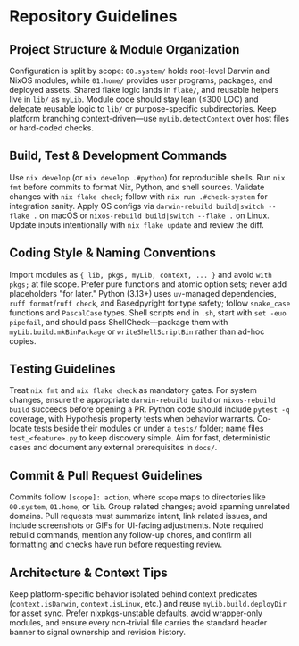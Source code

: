 # Repository Guidelines

## Project Structure & Module Organization

Configuration is split by scope: `00.system/` holds root-level Darwin and NixOS modules, while `01.home/` provides user programs, packages, and deployed assets. Shared flake logic lands in `flake/`, and reusable helpers live in `lib/` as `myLib`. Module code should stay lean (≤300 LOC) and delegate reusable logic to `lib/` or purpose-specific subdirectories. Keep platform branching context-driven—use `myLib.detectContext` over host files or hard-coded checks.

## Build, Test & Development Commands

Use `nix develop` (or `nix develop .#python`) for reproducible shells. Run `nix fmt` before commits to format Nix, Python, and shell sources. Validate changes with `nix flake check`; follow with `nix run .#check-system` for integration sanity. Apply OS configs via `darwin-rebuild build|switch --flake .` on macOS or `nixos-rebuild build|switch --flake .` on Linux. Update inputs intentionally with `nix flake update` and review the diff.

## Coding Style & Naming Conventions

Import modules as `{ lib, pkgs, myLib, context, ... }` and avoid `with pkgs;` at file scope. Prefer pure functions and atomic option sets; never add placeholders "for later." Python (3.13+) uses `uv`-managed dependencies, `ruff format`/`ruff check`, and Basedpyright for type safety; follow `snake_case` functions and `PascalCase` types. Shell scripts end in `.sh`, start with `set -euo pipefail`, and should pass ShellCheck—package them with `myLib.build.mkBinPackage` or `writeShellScriptBin` rather than ad-hoc copies.

## Testing Guidelines

Treat `nix fmt` and `nix flake check` as mandatory gates. For system changes, ensure the appropriate `darwin-rebuild build` or `nixos-rebuild build` succeeds before opening a PR. Python code should include `pytest -q` coverage, with Hypothesis property tests when behavior warrants. Co-locate tests beside their modules or under a `tests/` folder; name files `test_<feature>.py` to keep discovery simple. Aim for fast, deterministic cases and document any external prerequisites in `docs/`.

## Commit & Pull Request Guidelines

Commits follow `[scope]: action`, where `scope` maps to directories like `00.system`, `01.home`, or `lib`. Group related changes; avoid spanning unrelated domains. Pull requests must summarize intent, link related issues, and include screenshots or GIFs for UI-facing adjustments. Note required rebuild commands, mention any follow-up chores, and confirm all formatting and checks have run before requesting review.

## Architecture & Context Tips

Keep platform-specific behavior isolated behind context predicates (`context.isDarwin`, `context.isLinux`, etc.) and reuse `myLib.build.deployDir` for asset sync. Prefer nixpkgs-unstable defaults, avoid wrapper-only modules, and ensure every non-trivial file carries the standard header banner to signal ownership and revision history.
